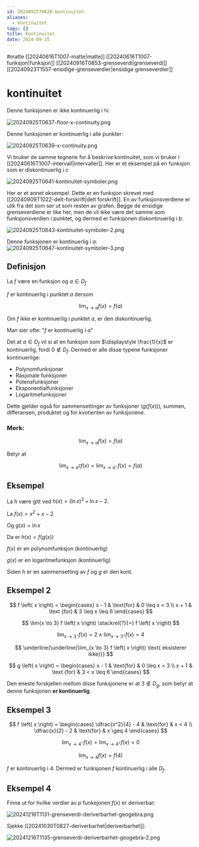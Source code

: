 ```yaml
---
id: 20240925T0628-kontinuitet
aliases:
  - kontinuitet
tags: []
title: Kontinuitet
date: 2024-09-25
---
```


#matte [[20240616T1007-matte|matte]] [[20240616T1007-funksjon|funksjon]] [[20240916T0853-grenseverdi|grenseverdi]] [[20240923T1557-ensidige-grenseverdier|ensidige grenseverdier]]

# kontinuitet

Denne funksjonen er ikke kontinuerlig i $\mathbb{N}$:

![20240925T0637-floor-x-continuity.png](Assets/20240925T0637-floor-x-continuity.png)

Denne funksjonen er kontinuerlig i alle punkter:

![20240925T0639-x-continuity.png](Assets/20240925T0639-x-continuity.png)

Vi bruker de samme tegnene for å beskrive kontinuitet, som vi bruker i [[20240616T1007-intervall|intervaller]]. Her er et eksempel på en funksjon som er diskontinuerlig i $c$

![20240925T0641-kontinuitet-symboler.png](Assets/20240925T0641-kontinuitet-symboler.png)

Her er et annet eksempel. Dette er en funksjon skrevet med [[20240909T1022-delt-forskrift|delt forskrift]]. En av funksjonsverdiene er ulik fra det som ser ut som resten av grafen. Begge de ensidige grenseverdiene er like her, men de vil ikke være det samme som funksjonsverdien i punktet, og dermed er funksjonen diskontinuerlig i $b$.

![20240925T0643-kontinuitet-symboler-2.png](Assets/20240925T0643-kontinuitet-symboler-2.png)

Denne funksjonen er kontinuerlig i $a$.
![20240925T0647-kontinuitet-symboler-3.png](Assets/20240925T0647-kontinuitet-symboler-3.png)

## Definisjon

La $f$ være en funksjon og $a \in D_{f}$

$f$ er kontinuerlig i punktet $a$ dersom

$$
\lim_{x \to a} f \left( x \right) = f \left( a \right)
$$

Om $f$ ikke er kontinuerlig i punktet $a$, er den diskontinuerlig.

Man sier ofte: "$f$ er kontinuerlig i $a$"

Det at $a \in D_{f}$ vil si at en funksjon som $\displaystyle \frac{1}{x}$ er kontinuerlig, fordi $0 \notin D_{f}$. Dermed er alle disse typene funksjoner kontinuerlige:

- Polynomfunksjoner
- Rasjonale funksjoner
- Potensfunksjoner
- Eksponentialfunksjoner
- Logaritmefunksjoner

Dette gjelder også for sammensettinger av funksjoner ($g \left( f \left( x \right) \right)$), summen, differansen, produktet og for kvotienten av funksjonene.

### Merk:

$$
\lim_{x \to a} f \left( x \right) = f \left( a \right)
$$

Betyr at

$$
\lim_{x \to a^{2}} f \left( x \right) = \lim_{x \to a^{-}} f \left( x \right) = f \left( a \right)
$$

## Eksempel

La $h$ være gitt ved $h(x) = (\ln{x})^{2} + \ln{x} - 2$.

La $f(x) = x^{2} + x - 2$

Og $g(x) = \ln{x}$

Da er $h(x) = f(g(x))$

$f(x)$ er en polynomfunksjon (kontinuerlig)

$g(x)$ er en logaritmefunksjon (kontinuerlig)

Siden $h$ er en sammensetting av $f$ og $g$ er den kont.

## Eksempel 2

$$
f \left( x \right) = \begin{cases}
x - 1 & \text{for} & 0 \leq x < 3 \\
x + 1 & \text {for} & 3 \leq x \leq 6
\end{cases}
$$

$$
\lim{x \to 3} f \left( x \right) \stackrel{?}{=} f \left( x \right)
$$

$$
\lim_{x \to 3^{-}} f \left( x \right) = 2 \land \lim_{x \to 3^{+}} f \left( x \right) = 4
$$

$$
\underline{\underline{\lim_{x \to 3} f \left( x \right) \text{ eksisterer ikke}}}
$$

$$
g \left( x \right) = \begin{cases}
x - 1 & \text{for} & 0 \leq x < 3 \\
x + 1 & \text {for} & 3 < x \leq 6
\end{cases}
$$

Den eneste forskjellen mellom disse funksjonene er at $3 \notin D_{g}$, som betyr at denne funksjonen **er kontinuerlig**.

## Eksempel 3

$$
f \left( x \right) = \begin{cases}
\dfrac{x^2}{4} - 4 & \text{for} & x < 4 \\
\dfrac{x}{2} - 2 & \text{for} &  x \geq 4
\end{cases}
$$

$$
\lim_{x \to 4^{-}} f \left( x \right) = \lim_{x \to 4^{+}} f \left( x \right) = 0
$$

$$
\lim_{x \to 4} f \left( x \right) = f \left( 4 \right)
$$

$f$ er kontinuerlig i 4. Dermed er funksjonen $f$ kontinuerlig i alle $D_{f}$.

## Eksempel 4

Finne ut for hvilke verdier av $p$ funkejonen $f \left( x \right)$ er deriverbar:

![20241216T1131-grenseverdi-deriverbarhet-geogebra.png](Assets/20241216T1131-grenseverdi-deriverbarhet-geogebra.png)

Sjekke [[20241030T0827-deriverbarhet|deriverbarhet]]:

![20241216T1135-grenseverdi-deriverbarhet-geogebra-2.png](Assets/20241216T1135-grenseverdi-deriverbarhet-geogebra-2.png)
